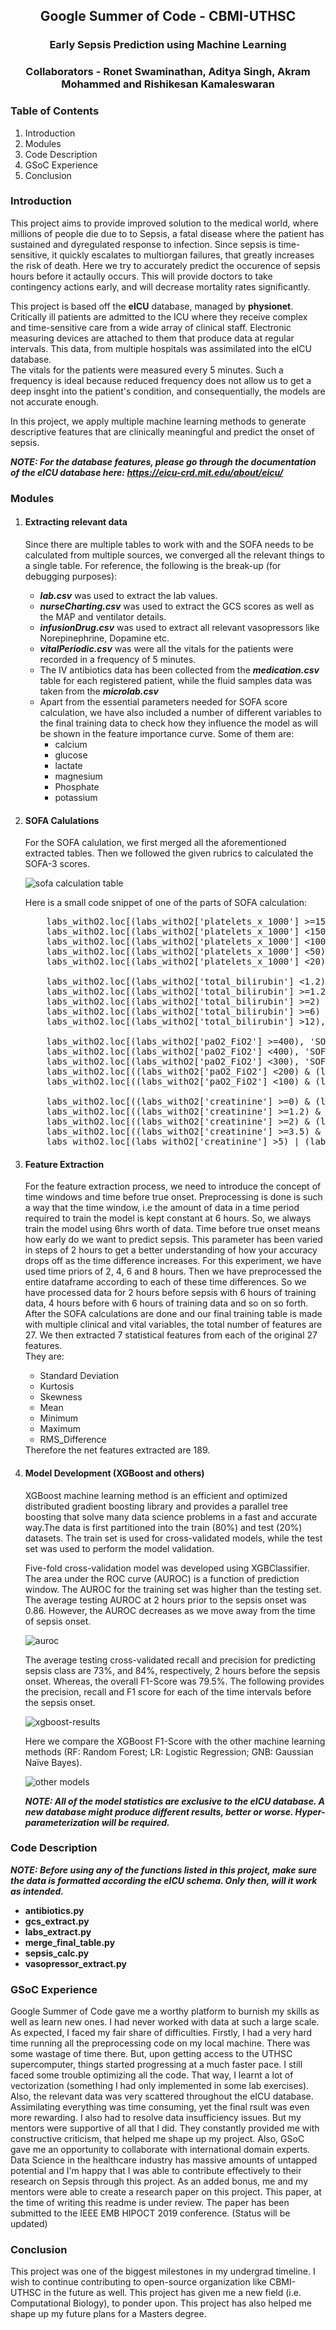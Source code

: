 <center><h2>Google Summer of Code - CBMI-UTHSC</h2></center>
<center><h3>Early Sepsis Prediction using Machine Learning</h3></center>
<center><h3>Collaborators - Ronet Swaminathan, Aditya Singh, Akram Mohammed and Rishikesan Kamaleswaran</h3></center>
<h3>Table of Contents</h3>
<ol>
    <li>Introduction</li>
    <li>Modules</li>
    <li>Code Description</li>
    <li>GSoC Experience</li>
    <li>Conclusion</li>
</ol>

<h3>Introduction</h3>
<p>
This project aims to provide improved solution to the medical world, where millions of people die due to to Sepsis, a fatal disease where the patient has sustained and dyregulated response to infection. Since sepsis is time-sensitive, it quickly escalates to multiorgan failures, that greatly increases the risk of death. Here we try to accurately predict the occurence of sepsis hours before it actaully occurs. This will provide doctors to take contingency actions early, and will decrease mortality rates significantly.<br>

This project is based off the <b>eICU</b> database, managed by <b>physionet</b>. Critically ill patients are admitted to the ICU where they receive complex and time-sensitive care from a wide array of clinical staff. Electronic measuring devices are attached to them that produce data at regular intervals. This data, from multiple hospitals was assimilated into the eICU database.<br>
The vitals for the patients were measured every 5 minutes. Such a frequency is ideal because reduced frequency does not allow us to get a deep insght into the patient's condition, and consequentially, the models are not accurate enough.<br>

In this project, we apply multiple machine learning methods to generate descriptive features that are clinically meaningful and predict the onset of sepsis.
</p>

<i><b>NOTE: For the database features, please go through the documentation of the eICU database here: https://eicu-crd.mit.edu/about/eicu/</b></i>

<h3>Modules</h3>

<ol>
<li><h4>Extracting relevant data</h4></li>
Since there are multiple tables to work with and the SOFA needs to be calculated from multiple sources, we converged all the relevant things to a single table. For reference, the following is the break-up (for debugging purposes):<br>

<ul>
    <li><b><i>lab.csv</i></b> was used to extract the lab values.</li>
    <li><b><i>nurseCharting.csv</i></b> was used to extract the GCS scores as well as the MAP and ventilator details.</li>
    <li><b><i>infusionDrug.csv</b></i> was used to extract all relevant vasopressors like Norepinephrine, Dopamine etc. </li>
    <li><b><i>vitalPeriodic.csv</i></b> was were all the vitals for the patients were recorded in a frequency of 5 minutes. </li>
    <li>The IV antibiotics data has been collected from the <b><i>medication.csv</i></b> table for each registered patient, while the fluid samples data was taken from the <b><i>microlab.csv</i></b></li>
    <li>Apart from the essential parameters needed for SOFA score calculation, we have also included a number of different variables to the final training data to check how they influence the model as will be shown in the feature importance curve. Some of them are:
    <ul>
    <li>calcium</li>
    <li>glucose</li>
    <li>lactate</li>
    <li>magnesium</li>
    <li>Phosphate</li>
    <li>potassium</li>
    </ul>
    </li>
</ul>

<li><h4>SOFA Calulations</h4></li>
For the SOFA calulation, we first merged all the aforementioned extracted tables. Then we followed the given rubrics to calculated the SOFA-3 scores.

![sofa calculation table](SOFA_CALC.png)

Here is a small code snippet of one of the parts of SOFA calculation:

<pre>
    labs_withO2.loc[(labs_withO2['platelets_x_1000'] >=150), 'SOFA_Coagulation'] = 0
    labs_withO2.loc[(labs_withO2['platelets_x_1000'] <150), 'SOFA_Coagulation'] = 1
    labs_withO2.loc[(labs_withO2['platelets_x_1000'] <100) , 'SOFA_Coagulation'] = 2
    labs_withO2.loc[(labs_withO2['platelets_x_1000'] <50), 'SOFA_Coagulation'] = 3
    labs_withO2.loc[(labs_withO2['platelets_x_1000'] <20), 'SOFA_Coagulation'] = 4

    labs_withO2.loc[(labs_withO2['total_bilirubin'] <1.2), 'SOFA_Liver'] = 0
    labs_withO2.loc[(labs_withO2['total_bilirubin'] >=1.2) & (labs_withO2['total_bilirubin'] <=1.9), 'SOFA_Liver'] = 1
    labs_withO2.loc[(labs_withO2['total_bilirubin'] >=2) & (labs_withO2['total_bilirubin'] <=5.9), 'SOFA_Liver'] = 2
    labs_withO2.loc[(labs_withO2['total_bilirubin'] >=6) & (labs_withO2['total_bilirubin'] <=11.9), 'SOFA_Liver'] = 3
    labs_withO2.loc[(labs_withO2['total_bilirubin'] >12), 'SOFA_Liver'] = 4

    labs_withO2.loc[(labs_withO2['paO2_FiO2'] >=400), 'SOFA_Respiration'] = 0
    labs_withO2.loc[(labs_withO2['paO2_FiO2'] <400), 'SOFA_Respiration'] = 1
    labs_withO2.loc[(labs_withO2['paO2_FiO2'] <300), 'SOFA_Respiration'] = 2
    labs_withO2.loc[((labs_withO2['paO2_FiO2'] <200) & (labs_withO2['nursingchartvalue'] =='ventilator')), 'SOFA_Respiration'] = 3
    labs_withO2.loc[((labs_withO2['paO2_FiO2'] <100) & (labs_withO2['nursingchartvalue'] =='ventilator')), 'SOFA_Respiration'] = 4

    labs_withO2.loc[((labs_withO2['creatinine'] >=0) & (labs_withO2['creatinine'] <=1.1)), 'SOFA_Renal'] = 0
    labs_withO2.loc[((labs_withO2['creatinine'] >=1.2) & (labs_withO2['creatinine'] <=1.9)), 'SOFA_Renal'] = 1
    labs_withO2.loc[((labs_withO2['creatinine'] >=2) & (labs_withO2['creatinine'] <=3.4)), 'SOFA_Renal'] = 2
    labs_withO2.loc[((labs_withO2['creatinine'] >=3.5) & (labs_withO2['creatinine'] <=4.9)) | (labs_withO2['urinary_creatinine'] <200), 'SOFA_Renal'] = 3
    labs_withO2.loc[(labs_withO2['creatinine'] >5) | (labs_withO2['urinary_creatinine'] <200), 'SOFA_Renal'] = 4
</pre>

<li><h4>Feature Extraction</h4></li>
For the feature extraction process, we need to introduce the concept of time windows and time before true onset. Preprocessing is done is such a way that the time window, i.e the amount of data in a time period required to train the model is kept constant at 6 hours. So, we always train the model using 6hrs worth of data. Time before true onset means how early do we want to predict sepsis. This parameter has been varied in steps of 2 hours to get a better understanding of how your accuracy drops off as the time difference increases. For this experiment, we have used time priors of 2, 4, 6 and 8 hours. 
Then we have preprocessed the entire dataframe according to each of these time differences. So we have processed data for 2 hours before sepsis with 6 hours of training data, 4 hours before with 6 hours of training data and so on so forth.
After the SOFA calculations are done and our final training table is made with multiple clinical and vital variables, the total number of features are 27. We then extracted 7 statistical features from each of the original 27 features. <br>
They are:
<ul>
<li>Standard Deviation</li>
<li>Kurtosis</li>
<li>Skewness</li>
<li>Mean </li>
<li>Minimum</li>
<li>Maximum</li>
<li>RMS_Difference</li>
</ul>
Therefore the net features extracted are 189.

<li><h4>Model Development (XGBoost and others)</h4></li>
XGBoost machine learning method is an efficient and optimized distributed gradient boosting library and provides a parallel tree boosting that solve many data science problems in a fast and accurate way.The data is first partitioned into the train (80%) and test (20%) datasets. The train set is used for cross-validated models, while the test set was used to perform the model validation.

Five-fold cross-validation model was developed using XGBClassifier. The area under the ROC curve (AUROC) is a function of prediction window. The AUROC for the training set was higher than the testing set. The average testing AUROC at 2 hours prior to the sepsis onset was 0.86. However, the AUROC decreases as we move away from the time of sepsis onset. 

![auroc](auroc.png)

The average testing cross-validated recall and precision for predicting sepsis class are 73%, and 84%, respectively, 2 hours before the sepsis onset. Whereas, the overall F1-Score was 79.5%. The following provides the precision, recall and F1 score for each of the time intervals before the sepsis onset. 

![xgboost-results](xgboost-results.PNG)

Here we compare the XGBoost F1-Score with the other machine learning methods (RF: Random Forest; LR: Logistic Regression; GNB: Gaussian Naïve Bayes).

![other models](other-models-comparison.PNG)

<b><i>NOTE: All of the model statistics are exclusive to the eICU database. A new database might produce different results, better or worse. Hyper-parameterization will be required.</i></b>

</ol>
<h3>Code Description</h3>
<b><i>NOTE: Before using any of the functions listed in this project, make sure the data is formatted according the eICU schema. Only then, will it work as intended.</i></b>
<ul>
<li><b>antibiotics.py</b></li>
<li><b>gcs_extract.py</b></li>
<li><b>labs_extract.py</b></li>
<li><b>merge_final_table.py</b></li>
<li><b>sepsis_calc.py</b></li>
<li><b>vasopressor_extract.py</b></li>
</ul>
<h3>GSoC Experience</h3>
Google Summer of Code gave me a worthy platform to burnish my skills as well as learn new ones. I had never worked with data at such a large scale. As expected, I faced my fair share of difficulties. Firstly, I had a very hard time running all the preprocessing code on my local machine. There was some wastage of time there. But, upon getting access to the UTHSC supercomputer, things started progressing at a much faster pace. I still faced some trouble optimizing all the code. That way, I learnt a lot of vectorization (something I had only implemented in some lab exercises). Also, the relevant data was very scattered throughout the eICU database. Assimilating everything was time consuming, yet the final rsult was even more rewarding. I also had to resolve data insufficiency issues. 
But my mentors were supportive of all that I did. They constantly provided me with constructive criticism, that helped me shape up my project.  
Also, GSoC gave me an opportunity to collaborate with international domain experts. Data Science in the healthcare industry has massive amounts of untapped potential and I'm happy that I was able to contribute effectively to their research on Sepsis through this project. 
As an added bonus, me and my mentors were able to create a research paper on this project. This paper, at the time of writing this readme is under review. The paper has been submitted to the IEEE EMB HIPOCT 2019 conference. (Status will be updated)

<h3>Conclusion</h3>
This project was one of the biggest milestones in my undergrad timeline. I wish to continue contributing to open-source organization like CBMI-UTHSC in the future as well. This project has given me a new field (i.e. Computational Biology), to ponder upon. This project has also helped me shape up my future plans for a Masters degree.
